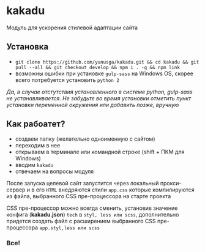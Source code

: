 # kakadu

Модуль для ускорения стилевой адаптации сайта

## Установка
* ```git clone https://github.com/yunusga/kakadu.git && cd kakadu && git pull --all && git checkout develop && npm i . -g && npm link```
* возможны ошибки при установке ```gulp-sass``` на Windows OS, скорее всего потребуется установить ```python 2```

*Да, в случае отстутствия установленного в системе python, gulp-sass не устанавливается. Не забудьте во время установки отметить пункт установки переменной окружения или добавить позже, вручную*

## Как рабоатет?

* создаем папку (желательно одноименную с сайтом)
* переходим в нее
* открываем в терминале или командной строке (shift + ПКМ для Windows)
* вводим ```kakadu```
* отвечаем на вопросы модуля

После запуска целевой сайт запустится через локальный прокси-сервер и в его ```HTML``` внедряются стили ```app.css``` которые компилируются из файла, выбранного CSS пре-процессора на старте проекта

CSS пре-процессор можно всегда сменить, установив значение конфига (**kakadu.json**) ```tech``` в ```styl, less или scss```, дополнительно придется создать файл с расширением выбранного CSS пре-процессора ```app.styl,less или scss```

### Все!
